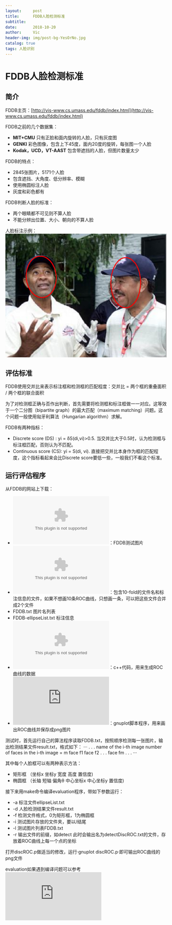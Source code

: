 ```yaml
---
layout:     post
title:      FDDB人脸检测标准
subtitle:   
date:       2018-10-20
author:     Vic
header-img: img/post-bg-YesOrNo.jpg
catalog: true
tags: 人脸识别
---
```

# FDDB人脸检测标准

## 简介
FDDB主页：[http://vis-www.cs.umass.edu/fddb/index.html](http://vis-www.cs.umass.edu/fddb/index.html)

FDDB之前的几个数据集：
* **MIT+CMU** 只有正脸和面内旋转的人脸，只有灰度图
* **GENKI** 彩色图像，包含上下45度，面内20度的旋转，每张图一个人脸
* **Kodak，UCD，VT-AAST** 包含带遮挡的人脸，但图片数量太少

FDDB的特点：
* 2845张图片，5171个人脸
* 包含遮挡、大角度、低分辨率、模糊
* 使用椭圆标注人脸
* 灰度和彩色都有

FDDB判断人脸的标准：
* 两个眼睛都不可见则不算人脸
* 不能分辨出位置、大小、朝向的不算人脸

人脸标注示例：
![人脸标注示例](/img/2018-10-20-FDDB/anno-sample.png)

## 评估标准
FDDB使用交并比来表示标注框和检测框的匹配程度：交并比 = 两个框的重叠面积 / 两个框的联合面积

为了对检测框正确与否作出判断，首先需要将检测框和标注框做一一对应。这等效于一个二分图（bipartite graph）的最大匹配（maximum matching）问题。这个问题一般使用匈牙利算法（Hungarian algorithm）求解。

FDDB有两种指标：
* Discrete score (DS) : yi = δS(di,vi)>0.5.
  当交并比大于0.5时，认为检测框与标注框匹配，否则认为不匹配。
* Continuous score (CS): yi = S(di, vi).
  直接把交并比本身作为框的匹配程度，这个指标看起来会比Discrete score要低一些，一般我们不看这个标准。

## 运行评估程序
从FDDB的网站上下载：
* ![originalPics.tar.gz](http://tamaraberg.com/faceDataset/originalPics.tar.gz)：FDDB测试图片
* ![FDDB-folds.tgz](http://vis-www.cs.umass.edu/fddb/FDDB-folds.tgz)：包含10-fold的文件名和标注信息的文件，如果不想画10条ROC曲线，只想画一条，可以把这些文件合并成2个文件
 * FDDB.txt 图片名列表
 * FDDB-ellipseList.txt 标注信息
* ![evaluation.tgz](http://vis-www.cs.umass.edu/fddb/evaluation.tgz)：c++代码，用来生成ROC曲线的数据
* ![discROC.p](http://vis-www.cs.umass.edu/fddb/discROC.p)：gnuplot脚本程序，用来画出ROC曲线并保存成png图片

测试时，首先运行自己的算法程序读取FDDB.txt，按照顺序检测每一张图片，输出检测结果文件result.txt，格式如下：
···
. . .
name of the i-th image
number of faces in the i-th image = m
face f1
face f2
. . .
face fm
. . .
···

其中每个人脸框可以有两种表示方法：
* 矩形框 （坐标x 坐标y 宽度 高度 置信度)
* 椭圆框 （长轴 短轴 偏角θ 中心坐标x 中心坐标y 置信度)

接下来用make命令编译evaluation程序，带如下参数运行：
* -a 标注文件ellipseList.txt
* -d 人脸检测结果文件result.txt
* -f 检测文件格式，0为矩形框，1为椭圆框
* -i 测试图片存放的文件夹，要以/结尾
* -l 测试图片列表FDDB.txt
* -r 输出文件的前缀，如detect
此时会输出名为detectDiscROC.txt的文件，存放着ROC曲线上每一个点的坐标

打开discROC.p做适当的修改，运行·gnuplot discROC.p·即可输出ROC曲线的png文件

evaluation如果遇到编译问题可以参考![这里](http://vis-www.cs.umass.edu/fddb/faq.html)